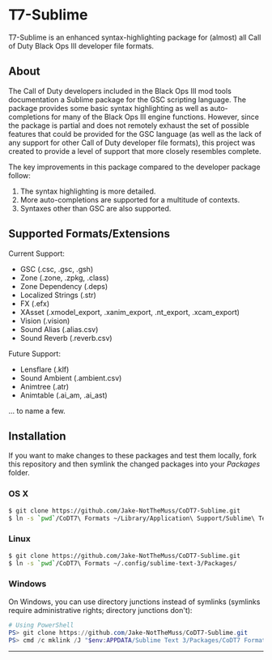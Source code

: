# T7-Sublime

T7-Sublime is an enhanced syntax-highlighting package for (almost) all Call of Duty Black Ops III developer file formats.

## About

The Call of Duty developers included in the Black Ops III mod tools documentation a Sublime package for the GSC scripting language. The package provides some basic syntax highlighting as well as auto-completions for many of the Black Ops III engine functions. However, since the package is partial and does not remotely exhaust the set of possible features that could be provided for the GSC language (as well as the lack of any support for other Call of Duty developer file formats), this project was created to provide a level of support that more closely resembles complete.

The key improvements in this package compared to the developer package follow:
1. The syntax highlighting is more detailed.
2. More auto-completions are supported for a multitude of contexts.
3. Syntaxes other than GSC are also supported.

## Supported Formats/Extensions

Current Support:

- GSC (.csc, .gsc, .gsh)
- Zone (.zone, .zpkg, .class)
- Zone Dependency (.deps)
- Localized Strings (.str)
- FX (.efx)
- XAsset (.xmodel_export, .xanim_export, .nt_export, .xcam_export)
- Vision (.vision)
- Sound Alias (.alias.csv)
- Sound Reverb (.reverb.csv)

Future Support:

- Lensflare (.klf)
- Sound Ambient (.ambient.csv)
- Animtree (.atr)
- Animtable (.ai_am, .ai_ast)

... to name a few.

## Installation

If you want to make changes to these packages and test them locally, fork this repository and then symlink the changed packages into your *Packages* folder.

### OS X

```bash
$ git clone https://github.com/Jake-NotTheMuss/CoDT7-Sublime.git
$ ln -s `pwd`/CoDT7\ Formats ~/Library/Application\ Support/Sublime\ Text\ 3/Packages/
```

### Linux

```bash
$ git clone https://github.com/Jake-NotTheMuss/CoDT7-Sublime.git
$ ln -s `pwd`/CoDT7\ Formats ~/.config/sublime-text-3/Packages/
```

### Windows

On Windows, you can use directory junctions instead of symlinks (symlinks require administrative rights; directory junctions don't):

```powershell
# Using PowerShell
PS> git clone https://github.com/Jake-NotTheMuss/CoDT7-Sublime.git
PS> cmd /c mklink /J "$env:APPDATA/Sublime Text 3/Packages/CoDT7 Formats" (convert-path "./CoDT7 Formats")
```

---